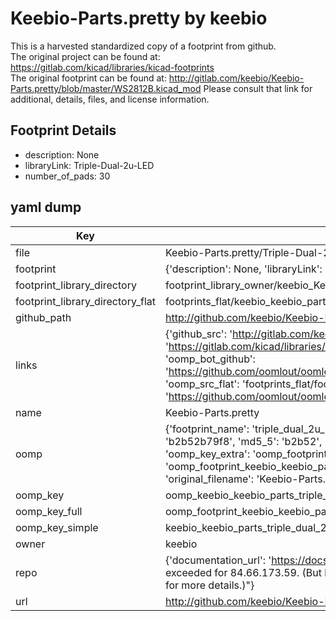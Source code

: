 # Keebio-Parts.pretty by keebio  
This is a harvested standardized copy of a footprint from github.  
The original project can be found at:  
https://gitlab.com/kicad/libraries/kicad-footprints  
The original footprint can be found at:
http://gitlab.com/keebio/Keebio-Parts.pretty/blob/master/WS2812B.kicad_mod
Please consult that link for additional, details, files, and license information.  
## Footprint Details
* description: None  
* libraryLink: Triple-Dual-2u-LED  
* number_of_pads: 30  
## yaml dump  
| Key | Value |  
| --- | --- |  
| file | Keebio-Parts.pretty/Triple-Dual-2u-LED.kicad_mod |  
| footprint | {'description': None, 'libraryLink': 'Triple-Dual-2u-LED', 'number_of_pads': 30} |  
| footprint_library_directory | footprint_library_owner/keebio_Keebio-Parts.pretty |  
| footprint_library_directory_flat | footprints_flat/keebio_keebio_parts_triple_dual_2u_led/working |  
| github_path | http://github.com/keebio/Keebio-Parts.pretty/blob/master/Triple-Dual-2u-LED.kicad_mod |  
| links | {'github_src': 'http://gitlab.com/keebio/Keebio-Parts.pretty/blob/master/WS2812B.kicad_mod', 'github_src_repo': 'https://gitlab.com/kicad/libraries/kicad-footprints', 'oomp_bot': 'footprints/keebio_keebio_parts_triple_dual_2u_led/working', 'oomp_bot_github': 'https://github.com/oomlout/oomlout_oomp_footprint_bot/tree/main/footprints/keebio_keebio_parts_triple_dual_2u_led/working', 'oomp_src_flat': 'footprints_flat/footprints_flat/keebio_keebio_parts_triple_dual_2u_led/working', 'oomp_src_flat_github': 'https://github.com/oomlout/oomlout_oomp_footprint_src/tree/main/footprints_flat/keebio_keebio_parts_triple_dual_2u_led/working'} |  
| name | Keebio-Parts.pretty |  
| oomp | {'footprint_name': 'triple_dual_2u_led', 'library_name': 'keebio_parts', 'md5': 'b2b52b79f886ea958711d9ae5524885f', 'md5_10': 'b2b52b79f8', 'md5_5': 'b2b52', 'md5_6': 'b2b52b', 'oomp_key': 'oomp_keebio_keebio_parts_triple_dual_2u_led', 'oomp_key_extra': 'oomp_footprint_keebio_keebio_parts_triple_dual_2u_led', 'oomp_key_full': 'oomp_footprint_keebio_keebio_parts_triple_dual_2u_led_b2b52b', 'oomp_key_simple': 'keebio_keebio_parts_triple_dual_2u_led', 'original_filename': 'Keebio-Parts.pretty/Triple-Dual-2u-LED.kicad_mod', 'owner_name': 'keebio'} |  
| oomp_key | oomp_keebio_keebio_parts_triple_dual_2u_led |  
| oomp_key_full | oomp_footprint_keebio_keebio_parts_triple_dual_2u_led |  
| oomp_key_simple | keebio_keebio_parts_triple_dual_2u_led |  
| owner | keebio |  
| repo | {'documentation_url': 'https://docs.github.com/rest/overview/resources-in-the-rest-api#rate-limiting', 'message': "API rate limit exceeded for 84.66.173.59. (But here's the good news: Authenticated requests get a higher rate limit. Check out the documentation for more details.)"} |  
| url | http://github.com/keebio/Keebio-Parts.pretty |  


